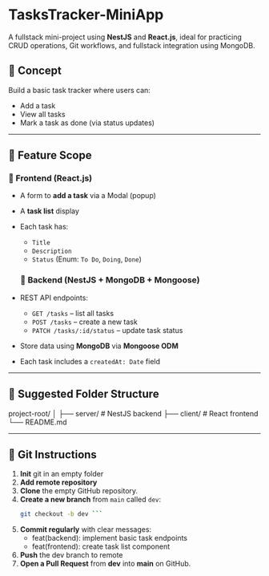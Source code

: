 # TasksTracker-MiniApp
A fullstack mini-project using **NestJS** and **React.js**, ideal for practicing CRUD operations, Git workflows, and fullstack integration using MongoDB.

## 🔧 Concept

Build a basic task tracker where users can:

- Add a task
- View all tasks
- Mark a task as done (via status updates)

---

## 🚀 Feature Scope

### 🔹 Frontend (React.js)
- A form to **add a task** via a Modal (popup)
- A **task list** display
- Each task has:
  - `Title`
  - `Description`
  - `Status` (Enum: `To Do`, `Doing`, `Done`)

  ### 🔹 Backend (NestJS + MongoDB + Mongoose)
- REST API endpoints:
  - `GET /tasks` – list all tasks
  - `POST /tasks` – create a new task
  - `PATCH /tasks/:id/status` – update task status
- Store data using **MongoDB** via **Mongoose ODM**
- Each task includes a `createdAt: Date` field

---

## 📁 Suggested Folder Structure
project-root/
│
├── server/ # NestJS backend
├── client/ # React frontend
└── README.md

---

## 🌱 Git Instructions

1. **Init** git in an empty folder
2. **Add remote repository**
3. **Clone** the empty GitHub repository.
4. **Create a new branch** from `main` called `dev`:
   ```bash
   git checkout -b dev ```
5. **Commit regularly** with clear messages:
    - feat(backend): implement basic task endpoints
    - feat(frontend): create task list component
6. **Push** the dev branch to remote
7. **Open a Pull Request** from **dev** into **main** on GitHub.